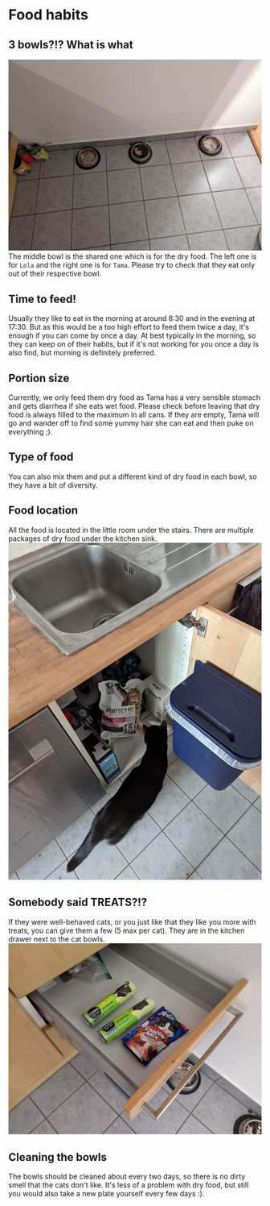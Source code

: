 # Food habits

## 3 bowls?!? What is what
![drawing](./assets/food_bowls.jpg)
The middle bowl is the shared one which is for the dry food.
The left one is for `Lola` and the right one is for `Tama`.
Please try to check that they eat only out of their respective bowl.

## Time to feed!
Usually they like to eat in the morning at around 8:30 and in the evening at 17:30.
But as this would be a too high effort to feed them twice a day, it's enough if you can come by once a day.
At best typically in the morning, so they can keep on of their habits, but if it's not working for you once a day is also find, but morning is definitely preferred.

## Portion size
Currently, we only feed them dry food as Tama has a very sensible stomach and gets diarrhea if she eats wet food.
Please check before leaving that dry food is always filled to the maximum in all cans.
If they are empty, Tama will go and wander off to find some yummy hair she can eat and then puke on everything ;).

## Type of food
You can also mix them and put a different kind of dry food in each bowl, so they have a bit of diversity.

## Food location
All the food is located in the little room under the stairs.
There are multiple packages of dry food under the kitchen sink.
![drawing](./assets/kitchen_sink_food.jpg)

## Somebody said TREATS?!?
If they were well-behaved cats, or you just like that they like you more with treats, you can give them a few (5 max per cat).
They are in the kitchen drawer next to the cat bowls.
![drawing](./assets/cat_treats.jpg)

## Cleaning the bowls
The bowls should be cleaned about every two days, so there is no dirty smell that the cats don't like.
It's less of a problem with dry food, but still you would also take a new plate yourself every few days :).